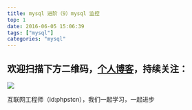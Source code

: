 ```yaml
---
title: mysql 进阶（9）mysql 监控
top: 1
date: 2016-06-05 15:06:39
tags: ["mysql"]
categories: "mysql"
---
```


## 欢迎扫描下方二维码，[个人博客](https://www.phpst.cn)，持续关注：

![](https://ww1.sinaimg.cn/large/a616b9a4gy1g4xzv954a4j20760763yo.jpg)

互联网工程师（id:phpstcn），我们一起学习，一起进步
